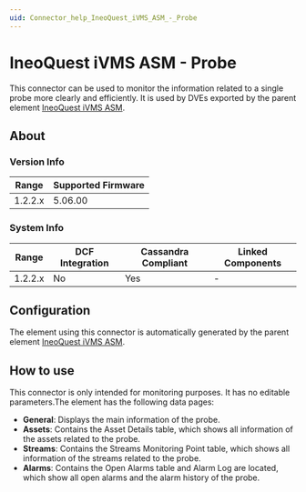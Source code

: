 ```yaml
---
uid: Connector_help_IneoQuest_iVMS_ASM_-_Probe
---
```


# IneoQuest iVMS ASM - Probe

This connector can be used to monitor the information related to a single probe more clearly and efficiently. It is used by DVEs exported by the parent element [IneoQuest iVMS ASM](xref:Connector_help_IneoQuest_iVMS_ASM).

## About

### Version Info

| **Range** | **Supported Firmware** |
|-----------|------------------------|
| 1.2.2.x   | 5.06.00                |

### System Info

| **Range** | **DCF Integration** | **Cassandra Compliant** | **Linked Components** |
|-----------|---------------------|-------------------------|-----------------------|
| 1.2.2.x   | No                  | Yes                     | \-                    |

## Configuration

The element using this connector is automatically generated by the parent element [IneoQuest iVMS ASM](xref:Connector_help_IneoQuest_iVMS_ASM).

## How to use

This connector is only intended for monitoring purposes. It has no editable parameters.The element has the following data pages:

- **General**: Displays the main information of the probe.
- **Assets**: Contains the Asset Details table, which shows all information of the assets related to the probe.
- **Streams**: Contains the Streams Monitoring Point table, which shows all information of the streams related to the probe.
- **Alarms**: Contains the Open Alarms table and Alarm Log are located, which show all open alarms and the alarm history of the probe.

